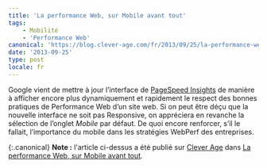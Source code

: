 ```yaml
---
title: 'La performance Web, sur Mobile avant tout'
tags:
    - Mobilité
    - 'Performance Web'
canonical: 'https://blog.clever-age.com/fr/2013/09/25/la-performance-web-sur-mobile-avant-tout/'
date: '2013-09-25'
type: post
locale: fr
---
```


Google vient de mettre à jour l’interface de [PageSpeed Insights](https://developers.google.com/speed/pagespeed/insights/) de manière à afficher encore plus dynamiquement et rapidement le respect des bonnes pratiques de Performance Web d’un site web. Si on peut être déçu que la nouvelle interface ne soit pas Responsive, on appréciera en revanche la sélection de l’onglet *Mobile* par défaut. De quoi encore renforcer, s’il le fallait, l’importance du mobile dans les stratégies WebPerf des entreprises.

{:.canonical}
**Note&nbsp;:** l'article ci-dessus a été publié sur [Clever Age](http://www.clever-age.com/fr/) dans [La performance Web, sur Mobile avant tout](https://blog.clever-age.com/fr/2013/09/25/la-performance-web-sur-mobile-avant-tout/).
